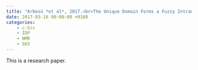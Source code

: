 ```yaml
---
title: "Arbesú *et al*, 2017.<br>The Unique Domain Forms a Fuzzy Intramolecular Complex in Src Family Kinases"
date: 2017-03-16 00:00:00 +0100
categories: 
    - c-Src
    - IDP
    - NMR
    - SH3
---
```


This is a research paper.